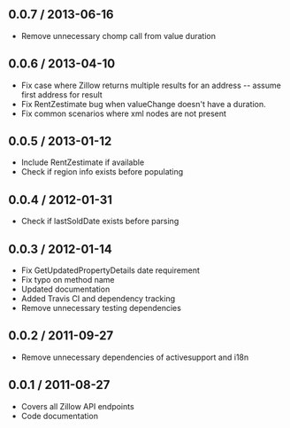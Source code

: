 ## 0.0.7 / 2013-06-16

  * Remove unnecessary chomp call from value duration

## 0.0.6 / 2013-04-10
  
  * Fix case where Zillow returns multiple results for an address -- assume first address for result
  * Fix RentZestimate bug when valueChange doesn't have a duration.
  * Fix common scenarios where xml nodes are not present

## 0.0.5 / 2013-01-12

  * Include RentZestimate if available
  * Check if region info exists before populating

## 0.0.4 / 2012-01-31

  * Check if lastSoldDate exists before parsing

## 0.0.3 / 2012-01-14

  * Fix GetUpdatedPropertyDetails date requirement
  * Fix typo on method name
  * Updated documentation
  * Added Travis CI and dependency tracking
  * Remove unnecessary testing dependencies

## 0.0.2 / 2011-09-27

  * Remove unnecessary dependencies of activesupport and i18n

## 0.0.1 / 2011-08-27

  * Covers all Zillow API endpoints
  * Code documentation
